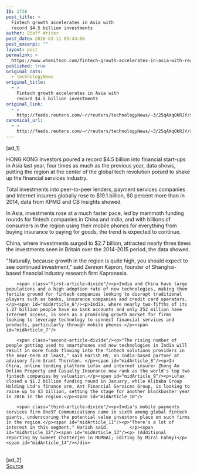 ```yaml
---
ID: 1738
post_title: >
  Fintech growth accelerates in Asia with
  record $4.5 billion investments
author: Staff Writer
post_date: 2016-03-11 09:43:06
post_excerpt: ""
layout: post
permalink: >
  https://www.whenitson.com/fintech-growth-accelerates-in-asia-with-record-4-5-billion-investments/
published: true
original_cats:
  - technologyNews
original_title:
  - >
    Fintech growth accelerates in Asia with
    record $4.5 billion investments
original_link:
  - >
    http://feeds.reuters.com/~r/reuters/technologyNews/~3/25qAXqOkRJY/story01.htm
canonical_url:
  - >
    http://feeds.reuters.com/~r/reuters/technologyNews/~3/25qAXqOkRJY/story01.htm
---
```

 [ad_1]
<br><div id="articleText">
<span id="midArticle_start"/>

<span id="midArticle_0"/><span class="focusParagraph" readability="7"><p><span class="articleLocation">HONG KONG</span> Investors poured a record $4.5 billion into financial start-ups in Asia last year, four times as much as the previous year, data shows, putting the region at the center of the global tech revolution poised to shake up the financial services industry. </p></span><span id="midArticle_1"/><p>Total investments into peer-to-peer lenders, payment services companies and Internet insurers globally rose to $19.1 billion, 60 percent more than in 2014, data from KPMG and CB Insights showed.</p><span id="midArticle_2"/><p>In Asia, investments rose at a much faster pace, led by mammoth funding rounds for fintech companies in China and India, and with billions of consumers in the region using their mobile phones for everything from buying insurance to paying for goods, the trend is expected to continue. </p><span id="midArticle_3"/><p>China, where investments surged to $2.7 billion, attracted nearly three times the investments seen in Britain over the 2014-2015 period, the data showed.</p><span id="midArticle_4"/><p>"Naturally, because growth in the region is quite high, you should expect to see continued investment," said Zennon Kapron, founder of Shanghai-based financial industry research firm Kapronasia.</p><span id="midArticle_5"/>
        
        <span class="first-article-divide"/><p>India and China have large populations and a high adoption rate of new technologies, making them fertile ground for fintech companies looking to disrupt traditional players such as banks, insurance companies and credit card operators.        </p><span id="midArticle_6"/><p>India, where nearly two-fifths of its 1.27 billion people have no bank accounts and only 252 million have Internet access, is seen as a promising growth market for firms looking to leverage technology to connect financial services and products, particularly through mobile phones.</p><span id="midArticle_7"/>
        
        <span class="second-article-divide"/><p>"The rising number of people getting used to smartphones and new technologies in India will result in more funds flowing into the fintech solutions providers in the near-term at least," said Harish HV, an India-based partner at advisory firm Grant Thornton. </p><span id="midArticle_8"/><p>In China, online lending platform Lufax and internet insurer Zhong An Online Property and Casualty Insurance now rank as the world's top two fintech companies by valuation.</p><span id="midArticle_9"/><p>Lufax closed a $1.2 billion funding round in January, while Alibaba Group Holding Ltd's finance arm, Ant Financial Services Group, is looking to raise up to $3 billion, setting the stage for another blockbuster year in 2016 in the region.</p><span id="midArticle_10"/>
        
        <span class="third-article-divide"/><p>India's mobile payments services firm One97 Communications came in sixth among global fintech giants, underscoring the potential value investors place on such firms in the region.</p><span id="midArticle_11"/><p>"There's a lot of interest in this segment," Harish said.        </p><span id="midArticle_12"/><span id="midArticle_13"/><p> (Additional reporting by Sumeet Chatterjee in MUMBAI; Editing by Miral Fahmy)</p><span id="midArticle_14"/></div>
<br>[ad_2]
<br><a href="http://feeds.reuters.com/~r/reuters/technologyNews/~3/25qAXqOkRJY/story01.htm">Source </a>
